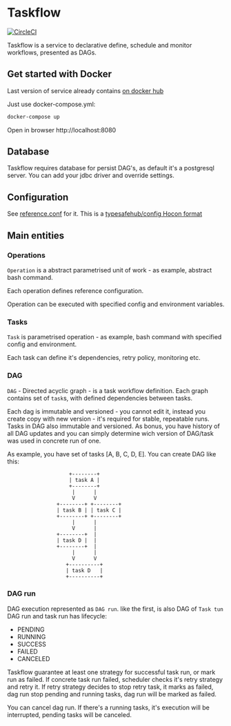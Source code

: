# Taskflow

[![CircleCI](https://circleci.com/gh/mitallast/taskflow.svg?style=svg)](https://circleci.com/gh/mitallast/taskflow)

Taskflow is a service to declarative define, schedule and monitor workflows, presented as DAGs.

## Get started with Docker

Last version of service already contains [on docker hub](https://hub.docker.com/r/mitallast/taskflow/)

Just use docker-compose.yml:
```sh
docker-compose up
```

Open in browser http://localhost:8080

## Database

Taskflow requires database for persist DAG's, as default it's a postgresql server.
You can add your jdbc driver and override settings.

## Configuration

See [reference.conf](https://github.com/mitallast/taskflow/blob/master/src/main/resources/reference.conf) for it.
This is a [typesafehub/config Hocon format](https://github.com/typesafehub/config)

## Main entities

### Operations

`Operation` is a abstract parametrised unit of work - as example, abstract bash command.

Each operation defines reference configuration.

Operation can be executed with specified config and environment variables.

### Tasks

`Task` is parametrised operation - as example, bash command with specified config and environment.

Each task can define it's dependencies, retry policy, monitoring etc.

### DAG

`DAG` - Directed acyclic graph - is a task workflow definition.
Each graph contains set of `task`s, with defined dependencies between tasks.

Each dag is immutable and versioned - you cannot edit it, instead you create copy with new version -
it's required for stable, repeatable runs. Tasks in DAG also immutable and versioned. As bonus, you have
history of all DAG updates and you can simply determine wich version of DAG/task was used in concrete run of one.

As example, you have set of tasks [A, B, C, D, E].
You can create DAG like this:

```
                    +--------+
                    | task A |
                    +--------+
                     |      |
                     V      V
                +--------+ +--------+
                | task B | | task C |
                +--------+ +--------+
                     |      |
                     V      |
                +--------+  |
                | task D |  |
                +--------+  |
                     |      |
                     V      V
                   +----------+
                   | task D   |
                   +----------+

```

### DAG run

DAG execution represented as `DAG run`. like the first, is also DAG of `Task tun`
DAG run and task run has lifecycle:
 - PENDING
 - RUNNING
 - SUCCESS
 - FAILED
 - CANCELED

Taskflow guarantee at least one strategy for successful task run, or mark run as failed.
If concrete task run failed, scheduler checks it's retry strategy and retry it.
If retry strategy decides to stop retry task, it marks as failed, dag run stop pending and running tasks,
dag run will be marked as failed.

You can cancel dag run. If there's a running tasks, it's execution will be interrupted, pending tasks will be canceled.